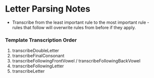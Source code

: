 # Letter Parsing Notes

- Transcribe from the least important rule to the most important rule - rules that follow will overwrite rules from before if they apply.

### Template Transcription Order

1. transcribeDoubleLetter
2. transcribeFinalConsonant
3. transcribeFollowingFrontVowel / transcribeFollowingBackVowel
4. transcribeFollowingLetter
5. transcribeLetter
